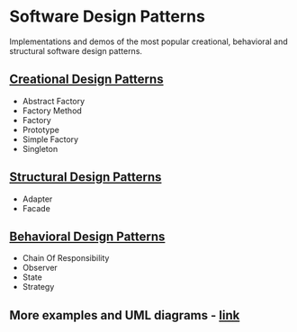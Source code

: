 # Software Design Patterns
Implementations and demos of the most popular creational, behavioral and structural software design patterns.

## [Creational Design Patterns](https://github.com/MihailKarabashev/Self-Training-Repo/tree/master/Design-Patterns/CreationalPatterns)
- Abstract Factory
- Factory Method
- Factory
- Prototype
- Simple Factory
- Singleton

## [Structural Design Patterns](https://github.com/MihailKarabashev/Self-Training-Repo/tree/master/Design-Patterns/StructuralPatterns)
- Adapter
- Facade

## [Behavioral Design Patterns](https://github.com/MihailKarabashev/Self-Training-Repo/tree/master/Design-Patterns/BehavioralPatterns)
- Chain Of Responsibility
- Observer
- State
- Strategy

## More examples and UML diagrams - [link](https://dofactory.com/net/design-patterns)
